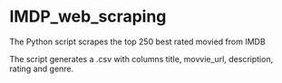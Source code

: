 # IMDP_web_scraping
The Python script scrapes the top 250 best rated movied from IMDB

The script generates a .csv with columns title, movvie_url, description, rating and genre.
